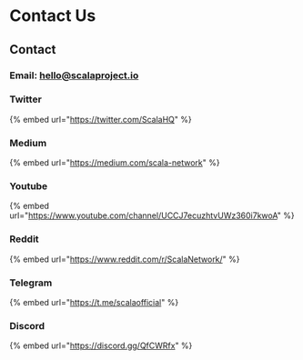 # Contact Us

## Contact

### Email: [hello@scalaproject.io](mailto:hello@scalaproject.io)

### Twitter

{% embed url="https://twitter.com/ScalaHQ" %}

### Medium

{% embed url="https://medium.com/scala-network" %}

### Youtube

{% embed url="https://www.youtube.com/channel/UCCJ7ecuzhtvUWz360i7kwoA" %}

### Reddit

{% embed url="https://www.reddit.com/r/ScalaNetwork/" %}

### Telegram

{% embed url="https://t.me/scalaofficial" %}

### Discord

{% embed url="https://discord.gg/QfCWRfx" %}
